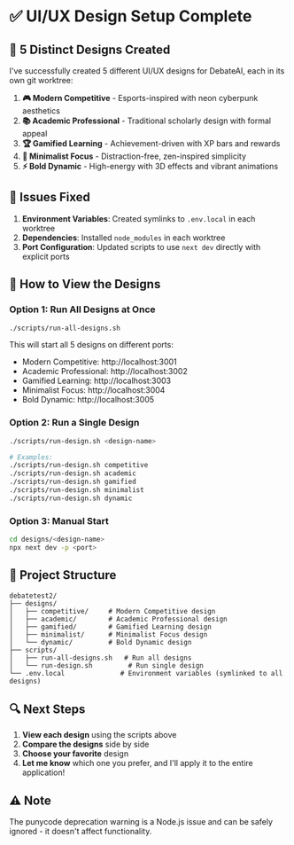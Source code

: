 # ✅ UI/UX Design Setup Complete

## 🎨 5 Distinct Designs Created

I've successfully created 5 different UI/UX designs for DebateAI, each in its own git worktree:

1. **🎮 Modern Competitive** - Esports-inspired with neon cyberpunk aesthetics
2. **📚 Academic Professional** - Traditional scholarly design with formal appeal  
3. **🏆 Gamified Learning** - Achievement-driven with XP bars and rewards
4. **🧘 Minimalist Focus** - Distraction-free, zen-inspired simplicity
5. **⚡ Bold Dynamic** - High-energy with 3D effects and vibrant animations

## 🔧 Issues Fixed

1. **Environment Variables**: Created symlinks to `.env.local` in each worktree
2. **Dependencies**: Installed `node_modules` in each worktree
3. **Port Configuration**: Updated scripts to use `next dev` directly with explicit ports

## 🚀 How to View the Designs

### Option 1: Run All Designs at Once
```bash
./scripts/run-all-designs.sh
```
This will start all 5 designs on different ports:
- Modern Competitive: http://localhost:3001
- Academic Professional: http://localhost:3002
- Gamified Learning: http://localhost:3003
- Minimalist Focus: http://localhost:3004
- Bold Dynamic: http://localhost:3005

### Option 2: Run a Single Design
```bash
./scripts/run-design.sh <design-name>

# Examples:
./scripts/run-design.sh competitive
./scripts/run-design.sh academic
./scripts/run-design.sh gamified
./scripts/run-design.sh minimalist
./scripts/run-design.sh dynamic
```

### Option 3: Manual Start
```bash
cd designs/<design-name>
npx next dev -p <port>
```

## 📁 Project Structure
```
debatetest2/
├── designs/
│   ├── competitive/     # Modern Competitive design
│   ├── academic/        # Academic Professional design
│   ├── gamified/        # Gamified Learning design
│   ├── minimalist/      # Minimalist Focus design
│   └── dynamic/         # Bold Dynamic design
├── scripts/
│   ├── run-all-designs.sh   # Run all designs
│   └── run-design.sh         # Run single design
└── .env.local              # Environment variables (symlinked to all designs)
```

## 🔍 Next Steps

1. **View each design** using the scripts above
2. **Compare the designs** side by side
3. **Choose your favorite** design
4. **Let me know** which one you prefer, and I'll apply it to the entire application!

## ⚠️ Note
The punycode deprecation warning is a Node.js issue and can be safely ignored - it doesn't affect functionality.